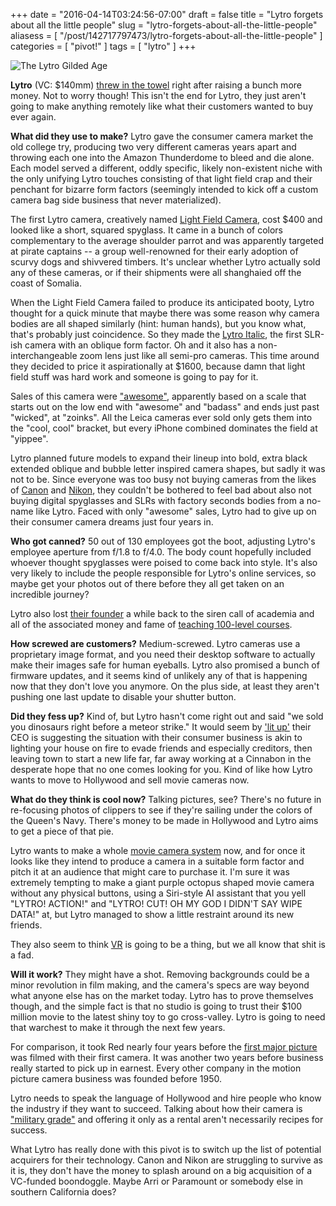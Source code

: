 +++
date = "2016-04-14T03:24:56-07:00"
draft = false
title = "Lytro forgets about all the little people"
slug = "lytro-forgets-about-all-the-little-people"
aliasess = [ "/post/142717797473/lytro-forgets-about-all-the-little-people" ]
categories = [ "pivot!" ]
tags = [ "lytro" ]
+++

![The Lytro Gilded Age](https://dumbfunded.imgix.net/stroller.jpg?w=640&h=440&fit=crop&auto=format&q=90 "Lytro! Camera! Action!")

**Lytro** (VC: $140mm) [threw in the towel](http://www.mirrorlessrumors.com/lytro-gives-up-his-photobusiness/) right after raising a bunch more money. Not to 
worry though! This isn't the end for Lytro, they just aren't going to make anything remotely like what their customers wanted to buy ever again.

<!--more-->

**What did they use to make?** Lytro gave the consumer camera market the old college try, producing two very different cameras years apart and throwing each 
one into the Amazon Thunderdome to bleed and die alone. Each model served a different, oddly specific, likely non-existent niche with the only unifying Lytro 
touches consisting of that light field crap and their penchant for bizarre form factors (seemingly intended to kick off a custom camera bag side business that 
never materialized).

The first Lytro camera, creatively named [Light Field Camera](http://www.dpreview.com/articles/4755156977/lytrocameraannounced), cost $400 and looked like a 
short, squared spyglass. It came in a bunch of colors complementary to the average shoulder parrot and was apparently targeted at pirate captains -- a group 
well-renowned for their early adoption of scurvy dogs and shivvered timbers. It's unclear whether Lytro actually sold any of these cameras, or if their 
shipments were all shanghaied off the coast of Somalia.

When the Light Field Camera failed to produce its anticipated booty, Lytro thought for a quick minute that maybe there was some reason why camera bodies are 
all shaped similarly (hint: human hands), but you know what, that's probably just coincidence. So they made the [Lytro 
Italic](http://www.dpreview.com/articles/5591433745/lytro-announces-illum-light-field-camera), the first SLR-ish camera with an oblique form factor. Oh and it 
also has a non-interchangeable zoom lens just like all semi-pro cameras. This time around they decided to price it aspirationally at $1600, because damn that 
light field stuff was hard work and someone is going to pay for it.

Sales of this camera were ["awesome"](http://fortune.com/2014/11/06/camera-startup-lytro-makes-enterprise-gamble/), apparently based on a scale that starts 
out on the low end with "awesome" and "badass" and ends just past "wicked", at "zoinks". All the Leica cameras ever sold only gets them into the "cool, cool" 
bracket, but every iPhone combined dominates the field at "yippee".

Lytro planned future models to expand their lineup into bold, extra black extended oblique and bubble letter inspired camera shapes, but sadly it was not to 
be. Since everyone was too busy not buying cameras from the likes of 
[Canon](http://www.dpreview.com/articles/5928296460/canon-q4-earnings-report-shows-camera-sales-are-down) and 
[Nikon](http://www.amateurphotographer.co.uk/latest/photo-news/nikon-is-latest-camera-maker-to-suffer-sales-drop-65540), they couldn't be bothered to feel bad 
about also not buying digital spyglasses and SLRs with factory seconds bodies from a no-name like Lytro. Faced with only "awesome" sales, Lytro had to give up 
on their consumer camera dreams just four years in.

**Who got canned?** 50 out of 130 employees got the boot, adjusting Lytro's employee aperture from f/1.8 to f/4.0. The body count hopefully included whoever 
thought spyglasses were poised to come back into style. It's also very likely to include the people responsible for Lytro's online services, so maybe get your 
photos out of there before they all get taken on an incredible journey?

Lytro also lost [their founder](http://recode.net/2014/11/25/lytro-chairman-to-take-post-as-berkeley-professor-in-2015/) a while back to the siren call of 
academia and all of the associated money and fame of [teaching 100-level courses](https://www.eecs.berkeley.edu/Courses/Data/214.html).

**How screwed are customers?** Medium-screwed. Lytro cameras use a proprietary image format, and you need their desktop software to actually make their images 
safe for human eyeballs. Lytro also promised a bunch of firmware updates, and it seems kind of unlikely any of that is happening now that they don't love you 
anymore. On the plus side, at least they aren't pushing one last update to disable your shutter button.

**Did they fess up?** Kind of, but Lytro hasn't come right out and said "we sold you dinosaurs right before a meteor strike." It would seem by ['lit 
up'](https://backchannel.com/war-stories-why-i-lit-up-lytro-b46124da32a6) their CEO is suggesting the situation with their consumer business is akin to 
lighting your house on fire to evade friends and especially creditors, then leaving town to start a new life far, far away working at a Cinnabon in the 
desperate hope that no one  comes looking for you. Kind of like how Lytro wants to move to Hollywood and sell movie cameras now.

**What do they think is cool now?** Talking pictures, see? There's no future in re-focusing photos of clippers to see if they're sailing under the colors of 
the Queen's Navy. There's money to be made in Hollywood and Lytro aims to get a piece of that pie.

Lytro wants to make a whole [movie camera system](https://lytro.com/cinema) now, and for once it looks like they intend to produce a camera in a suitable form 
factor and pitch it at an audience that might care to purchase it. I'm sure it was extremely tempting to make a giant purple octopus shaped movie camera 
without any physical buttons, using a Siri-style AI assistant that you yell "LYTRO! ACTION!" and "LYTRO! CUT! OH MY GOD I DIDN'T SAY WIPE DATA!" at, but Lytro 
managed to show a little restraint around its new friends.

They also seem to think [VR](https://www.lytro.com/immerge) is going to be a thing, but we all know that shit is a fad.

**Will it work?** They might have a shot. Removing backgrounds could be a minor revolution in film making, and the camera's specs are way beyond what anyone 
else has on the market today. Lytro has to prove themselves though, and the simple fact is that no studio is going to trust their $100 million movie to the 
latest shiny toy to go cross-valley. Lytro is going to need that warchest to make it through the next few years.

For comparison, it took Red nearly four years before the [first major picture](http://www.imdb.com/title/tt0892255/) was filmed with their first camera. It 
was another two years before business really started to pick up in earnest. Every other company in the motion picture camera business was founded before 1950.

Lytro needs to speak the language of Hollywood and hire people who know the industry if they want to succeed. Talking about how their camera is ["military 
grade"](http://techcrunch.com/2016/04/11/lytro-cinema-is-giving-filmmakers-400-gigabytes-per-second-of-creative-freedom/) and offering it only as a rental 
aren't necessarily recipes for success.

What Lytro has really done with this pivot is to switch up the list of potential acquirers for their technology. Canon and Nikon are struggling to survive as 
it is, they don't have the money to splash around on a big acquisition of a VC-funded boondoggle. Maybe Arri or Paramount or somebody else in southern 
California does?
